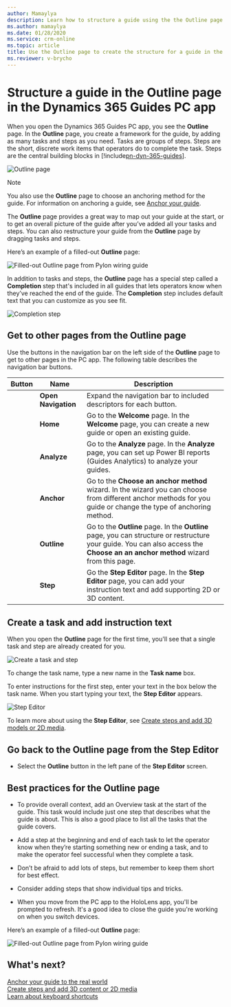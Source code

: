 ```yaml
---
author: Mamaylya
description: Learn how to structure a guide using the the Outline page in the Dynamics 365 Guides PC app
ms.author: mamaylya
ms.date: 01/28/2020
ms.service: crm-online
ms.topic: article
title: Use the Outline page to create the structure for a guide in the Dynamics 365 Guides PC app
ms.reviewer: v-brycho
---
```


# Structure a guide in the Outline page in the Dynamics 365 Guides PC app

When you open the Dynamics 365 Guides PC app, you see the **Outline** page. In the **Outline** page, you create a framework for the guide, by adding as many tasks and steps as you need. Tasks are groups of steps. Steps are the short, discrete work items that operators do to complete the task. Steps are the central building blocks in [!include[pn-dyn-365-guides](../includes/pn-dyn-365-guides.md)].

![Outline page](media/outline-page-2.PNG "Outline page")

>[!NOTE]
>You also use the **Outline** page to choose an anchoring method for the guide. For information on anchoring a guide, see [Anchor your guide](anchor.md).

The **Outline** page provides a great way to map out your guide at the start, or to get an overall picture of the guide after you’ve added all your tasks and steps. You can also restructure your guide from the **Outline** page by dragging tasks and steps.

Here’s an example of a filled-out **Outline** page:

![Filled-out Outline page from Pylon wiring guide](media/finished-outline-page.png "Filled-out Outline page from Pylon wiring guide")

In addition to tasks and steps, the **Outline** page has a special step called a **Completion** step that's included in all guides that lets operators know when they’ve reached the end of the guide. The **Completion** step includes default text that you can customize as you see fit.

![Completion step](media/completion-step.PNG "Completion step")

## Get to other pages from the Outline page

Use the buttons in the navigation bar on the left side of the **Outline** page to get to other pages in the PC app. The following table describes the navigation bar buttons.

|Button|Name|Description|
|--------|----------------|----------------------------------------------------------|
||**Open Navigation**|Expand the navigation bar to included descriptors for each button.|
||**Home**|Go to the **Welcome** page. In the **Welcome** page, you can create a new guide or open an existing guide.|
||**Analyze**|Go to the **Analyze** page. In the **Analyze** page, you can set up Power BI reports (Guides Analytics) to analyze your guides.|
||**Anchor**|Go to the **Choose an anchor method** wizard. In the wizard you can choose from different anchor methods for you guide or change the type of anchoring method.|
||**Outline**|Go to the **Outline** page. In the **Outline** page, you can structure or restructure your guide. You can also access the **Choose an an anchor method** wizard from this page.|
||**Step**|Go the **Step Editor** page. In the **Step Editor** page, you can add your instruction text and add supporting 2D or 3D content.|

## Create a task and add instruction text

When you open the **Outline** page for the first time, you'll see that a single task and step are already created for you. 

![Create a task and step](media/outline-page-3.PNG "Create a task and step")

To change the task name, type a new name in the **Task name** box.

To enter instructions for the first step, enter your text in the box below the task name. When you start typing your text, the **Step Editor** appears.

   ![Step Editor](media/step-editor.PNG "Step Editor")

To learn more about using the **Step Editor**, see [Create steps and add 3D models or 2D media](create-steps-assign-media.md).

## Go back to the Outline page from the Step Editor

- Select the **Outline** button in the left pane of the **Step Editor** screen.

## Best practices for the Outline page

- To provide overall context, add an Overview task at the start of the guide. This task would include just one step that describes what the guide is about. This is also a good place to list all the tasks that the guide covers. 

- Add a step at the beginning and end of each task to let the operator know when they’re starting something new or ending a task, and to make the operator feel successful when they complete a task.

- Don’t be afraid to add lots of steps, but remember to keep them short for best effect. 

- Consider adding steps that show individual tips and tricks. 

- When you move from the PC app to the HoloLens app, you'll be prompted to refresh. It's a good idea to close the guide you're working on when you switch devices. 

Here’s an example of a filled-out **Outline** page:

![Filled-out Outline page from Pylon wiring guide](media/finished-outline-page.png "Filled-out Outline page from Pylon wiring guide")
  
## What's next?

[Anchor your guide to the real world](anchor.md)<br>
[Create steps and add 3D content or 2D media](create-steps-assign-media.md)<br>
[Learn about keyboard shortcuts](keyboard-shortcuts-pc-app.md)<br>

